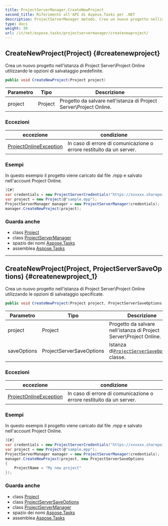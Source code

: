 ```yaml
---
title: ProjectServerManager.CreateNewProject
second_title: Riferimento all'API di Aspose.Tasks per .NET
description: ProjectServerManager metodo. Crea un nuovo progetto nellistanza di Project ServerProject Online utilizzando le opzioni di salvataggio predefinite.
type: docs
weight: 30
url: /it/net/aspose.tasks/projectservermanager/createnewproject/
---
```

## CreateNewProject(Project) {#createnewproject}

Crea un nuovo progetto nell'istanza di Project Server\Project Online utilizzando le opzioni di salvataggio predefinite.

```csharp
public void CreateNewProject(Project project)
```

| Parametro | Tipo | Descrizione |
| --- | --- | --- |
| project | Project | Progetto da salvare nell'istanza di Project Server\Project Online. |

### Eccezioni

| eccezione | condizione |
| --- | --- |
| [ProjectOnlineException](../../projectonlineexception/) | In caso di errore di comunicazione o errore restituito da un server. |

### Esempi

In questo esempio il progetto viene caricato dal file .mpp e salvato nell'account Project Online.

```csharp
[C#]
var credentials = new ProjectServerCredentials("https://xxxxxx.sharepoint.com", "yyyyy@xxxxxxx.onmicrosoft.com", "password");
var project = new Project(@"sample.mpp");
ProjectServerManager manager = new ProjectServerManager(credentials);
manager.CreateNewProject(project);
```

### Guarda anche

* class [Project](../../project/)
* class [ProjectServerManager](../)
* spazio dei nomi [Aspose.Tasks](../../projectservermanager/)
* assemblea [Aspose.Tasks](../../../)

---

## CreateNewProject(Project, ProjectServerSaveOptions) {#createnewproject_1}

Crea un nuovo progetto nell'istanza di Project Server\Project Online utilizzando le opzioni di salvataggio specificate.

```csharp
public void CreateNewProject(Project project, ProjectServerSaveOptions saveOptions)
```

| Parametro | Tipo | Descrizione |
| --- | --- | --- |
| project | Project | Progetto da salvare nell'istanza di Project Server\Project Online. |
| saveOptions | ProjectServerSaveOptions | Istanza di[`ProjectServerSaveOptions`](../../projectserversaveoptions/) classe. |

### Eccezioni

| eccezione | condizione |
| --- | --- |
| [ProjectOnlineException](../../projectonlineexception/) | In caso di errore di comunicazione o errore restituito da un server. |

### Esempi

In questo esempio il progetto viene caricato dal file .mpp e salvato nell'account Project Online.

```csharp
[C#]
var credentials = new ProjectServerCredentials("https://xxxxxx.sharepoint.com", "yyyyy@xxxxxxx.onmicrosoft.com", "password");
var project = new Project(@"sample.mpp");
ProjectServerManager manager = new ProjectServerManager(credentials);
manager.CreateNewProject(project, new ProjectServerSaveOptions
{
    ProjectName = "My new project"
});
```

### Guarda anche

* class [Project](../../project/)
* class [ProjectServerSaveOptions](../../projectserversaveoptions/)
* class [ProjectServerManager](../)
* spazio dei nomi [Aspose.Tasks](../../projectservermanager/)
* assemblea [Aspose.Tasks](../../../)


